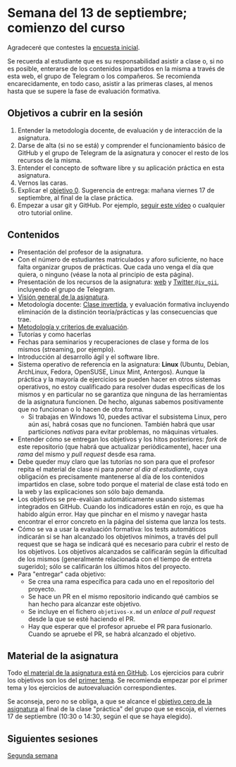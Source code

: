 # Semana del 13 de septiembre; comienzo del curso

Agradeceré que contestes la
[encuesta inicial](https://docs.google.com/forms/d/e/1FAIpQLSeRIARhjTikI6X23VAB8TaQpx21BdIjZzxysJFXGI2TUxuEMQ/viewform).

Se
recuerda al estudiante que es su responsabilidad asistir a clase o, si
no es posible,
enterarse de los contenidos impartidos en la misma a través de esta web, el grupo de Telegram o los compañeros. Se recomienda encarecidamente, en todo caso, asistir a las primeras clases, al menos hasta que se supere la fase de evaluación formativa.

## Objetivos a cubrir en la sesión

1. Entender la metodología docente, de evaluación y de interacción de la asignatura.
2. Darse de alta (si no se está) y comprender el funcionamiento básico de GitHub y el
   grupo de Telegram de la asignatura y conocer el resto de los recursos de la misma.
2. Entender el concepto de software libre y su aplicación práctica en esta asignatura.
3. Vernos las caras.
4. Explicar el
   [objetivo 0](http://jj.github.io/IV/documentos/proyecto/0.Repositorio). Sugerencia de entrega: mañana viernes 17 de septiembre, al final de la clase práctica.
6. Empezar a usar git y GitHub. Por
   ejemplo,
   [seguir este vídeo](https://www.youtube.com/watch?v=gmXyJI01qa8) o
   cualquier otro tutorial online.

## Contenidos

* Presentación del profesor de la asignatura.
* Con el número de estudiantes matriculados y aforo suficiente, no hace falta organizar grupos
  de prácticas. Que cada uno venga el día que quiera, o ninguno (véase
  la nota al principio de esta página).
* Presentación de los recursos de la
  asignatura: [web](http://jj.github.io/IV)
  y [Twitter `@iv_gii`](http://twitter.com/iv_gii), incluyendo el
  grupo de Telegram.
* [Visión general de la asignatura](https://grados.ugr.es/informatica/pages/infoacademica/guias_docentes/curso_actual/cuarto/tecnologiasdelainformacion/infraestructuravirtual).
* Metodología
  docente:
  [Clase invertida](http://www.tecnologiasparalaeducacion.es/la-clase-inversa-flip-classroom-tecnologias/), y evaluación formativa
  incluyendo eliminación de la distinción teoría/prácticas y las
  consecuencias que trae.
* [Metodología y criterios de evaluación](../Metodología_y_criterios_de_evaluación.md).
* Tutorías y como hacerlas
* Fechas para seminarios y recuperaciones de clase y forma de los mismos (streaming, por ejemplo).
* Introducción al desarrollo ágil y el software libre.
* Sistema operativo de referencia en la asignatura: **Linux** (Ubuntu,
  Debian, ArchLinux, Fedora, OpenSUSE, Linux Mint, Antergos). Aunque la práctica
  y la mayoría de ejercicios se pueden hacer en otros sistemas
  operativos, no estoy cualificado para resolver dudas
  específicas de los mismos y en particular no se garantiza que
  ninguna de las herramientas de la asignatura funcionen. De hecho, algunas
  sabemos positivamente que no funcionan o lo hacen de otra forma.
  * Si trabajas en Windows 10, puedes activar el subsistema Linux, pero aún
  así, habrá cosas que no funcionen. También habrá que usar
  particiones *nativas* para evitar problemas, no máquinas virtuales.
* Entender cómo se entregan los objetivos y los hitos posteriores: *fork* de este repositorio (que
  habrá que actualizar periódicamente), hacer una *rama* del mismo y *pull request* desde esa rama.
* Debe queder muy claro que las tutorías no son para que el profesor
  repita el material de clase ni para *poner al día al estudiante*, cuya obligación es precisamente mantenerse al día de los contenidos impartidos en clase, sobre todo porque el material de clase
  está todo en la web y las explicaciones son sólo bajo demanda.
* Los objetivos se pre-evalúan automáticamente usando
  sistemas integrados en GitHub. Cuando los indicadores están en rojo,
  es que ha habido algún error. Hay que pinchar en el mismo y navegar
  hasta encontrar el error concreto en la página del sistema que lanza
  los tests.
* Cómo se va a usar la evaluación formativa: los tests automáticos
  indicarán si se han alcanzado los objetivos mínimos, a través del
  pull request que se haga se indicará qué es necesario para cubrir el
  resto de los objetivos. Los objetivos alcanzados se calificarán
  según la dificultad de los mismos (generalmente relacionada con el
  tiempo de entreta sugerido); sólo se calificarán los últimos hitos
  del proyecto.
* Para "entregar" cada objetivo:
  * Se crea una rama específica para cada uno en el repositorio del proyecto.
  * Se hace un PR en el mismo repositorio indicando qué cambios se han hecho para alcanzar este objetivo.
  * Se incluye en el fichero `objetivos-x.md` un *enlace al pull request* desde la que se esté haciendo el PR.
  * Hay que esperar que el profesor apruebe el PR para fusionarlo. Cuando se apruebe el PR, se habrá alcanzado el objetivo.

## Material de la asignatura

Todo [el material de la asignatura está en
GitHub](http://jj.github.io/IV). Los ejercicios para cubrir los
objetivos son los del [primer
tema](http://jj.github.io/IV/documentos/temas/Intro_concepto_y_soporte_fisico). Se
recomienda empezar por el primer tema y los ejercicios de
autoevaluación correspondientes.

Se aconseja, pero no se obliga, a que se alcance el
[objetivo cero de la asignatura](http://jj.github.io/IV/documentos/proyecto/0.Repositorio) al final de la clase "práctica" del grupo que se escoja, el viernes 17 de septiembre (10:30 o 14:30, según el que se haya elegido).

## Siguientes sesiones

[Segunda semana](semana-02.md)
